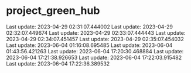 # project_green_hub
Last update: 2023-04-29 02:31:07.444002
Last update: 2023-04-29 02:32:07.449674
Last update: 2023-04-29 02:33:07.444443
Last update: 2023-04-29 02:34:07.451457
Last update: 2023-04-29 02:35:07.454032
Last update: 2023-06-04 01:16:08.695485
Last update: 2023-06-04 01:43:56.421263
Last update: 2023-06-04 17:20:30.468884
Last update: 2023-06-04 17:21:38.926653
Last update: 2023-06-04 17:22:03.915482
Last update: 2023-06-04 17:22:36.389532